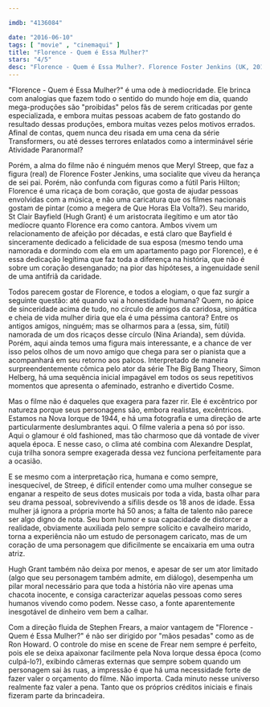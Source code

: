 ```yaml
---

imdb: "4136084"

date: "2016-06-10"
tags: [ "movie" , "cinemaqui" ]
title: "Florence - Quem é Essa Mulher?"
stars: "4/5"
desc: "Florence - Quem é Essa Mulher?. Florence Foster Jenkins (UK, 2016). Dirigido por Stephen Frears. Escrito por Nicholas Martin. Com Rebecca Ferguson, Meryl Streep, Hugh Grant, Simon Helberg, Neve Gachev, Nina Arianda, John Kavanagh, Elliot Levey, Dilyana Bouklieva."
---
```

"Florence - Quem é Essa Mulher?" é uma ode à mediocridade. Ele brinca com analogias que fazem todo o sentido do mundo hoje em dia, quando mega-produções são "proibidas" pelos fãs de serem criticadas por gente especializada, e embora muitas pessoas acabem de fato gostando do resultado dessas produções, embora muitas vezes pelos motivos errados. Afinal de contas, quem nunca deu risada em uma cena da série Transformers, ou até desses terrores enlatados como a interminável série Atividade Paranormal?

Porém, a alma do filme não é ninguém menos que Meryl Streep, que faz a figura (real) de Florence Foster Jenkins, uma socialite que viveu da herança de sei pai. Porém, não confunda com figuras como a fútil Paris Hilton; Florence é uma ricaça de bom coração, que gosta de ajudar pessoas envolvidas com a música, e não uma caricatura que os filmes nacionais gostam de pintar (como a megera de Que Horas Ela Volta?). Seu marido, 	
St Clair Bayfield (Hugh Grant) é um aristocrata ilegítimo e um ator tão medíocre quanto Florence era como cantora. Ambos vivem um relacionamento de afeição por décadas, e está claro que Bayfield é sinceramente dedicado a felicidade de sua esposa (mesmo tendo uma namorada e dormindo com ela em um apartamento pago por Florence), e é essa dedicação legítima que faz toda a diferença na história, que não é sobre um coração desenganado; na pior das hipóteses, a ingenuidade senil de uma antifriã da caridade.

Todos parecem gostar de Florence, e todos a elogiam, o que faz surgir a seguinte questão: até quando vai a honestidade humana? Quem, no ápice de sinceridade acima de tudo, no círculo de amigos da caridosa, simpática e cheia de vida mulher diria que ela é uma péssima cantora? Entre os antigos amigos, ninguém; mas se olharmos para a (essa, sim, fútil) namorada de um dos ricaços desse círculo (Nina Arianda), sem dúvida. Porém, aqui ainda temos uma figura mais interessante, e a chance de ver isso pelos olhos de um novo amigo que chega para ser o pianista que a acompanhará em seu retorno aos palcos. Interpretado de maneira surpreendentemente cômica pelo ator da série The Big Bang Theory, Simon Helberg, há uma sequência inicial impagável em todos os seus repetitivos momentos que apresenta o afeminado, estranho e divertido Cosme.

Mas o filme não é daqueles que exagera para fazer rir. Ele é excêntrico por natureza porque seus personagens são, embora realistas, excêntricos. Estamos na Nova Iorque de 1944, e há uma fotografia e uma direção de arte particularmente deslumbrantes aqui. O filme valeria a pena só por isso. Aqui o glamour é old fashioned, mas tão charmoso que dá vontade de viver aquela época. E nesse caso, o clima até combina com Alexandre Desplat, cuja trilha sonora sempre exagerada dessa vez funciona perfeitamente para a ocasião.

E se mesmo com a interpretação rica, humana e como sempre, inesquecível, de Streep, é difícil entender como uma mulher consegue se enganar a respeito de seus dotes musicais por toda a vida, basta olhar para seu drama pessoal, sobrevivendo a sífilis desde os 18 anos de idade. Essa mulher já ignora a própria morte há 50 anos; a falta de talento não parece ser algo digno de nota. Seu bom humor e sua capacidade de distorcer a realidade, obviamente auxiliada pelo sempre solícito  e cavalheiro marido, torna a experiência não um estudo de personagem caricato, mas de um coração de uma personagem que dificilmente se encaixaria em uma outra atriz.

Hugh Grant também não deixa por menos, e apesar de ser um ator limitado (algo que seu personagem também admite, em diálogo), desempenha um pilar moral necessário para que toda a história não vire apenas uma chacota inocente, e consiga caracterizar aquelas pessoas como seres humanos vivendo como podem. Nesse caso, a fonte aparentemente inesgotável de dinheiro vem bem a calhar.

Com a direção fluida de Stephen Frears, a maior vantagem de "Florence - Quem é Essa Mulher?" é não ser dirigido por "mãos pesadas" como as de Ron Howard. O controle do mise en scene de Frear nem sempre é perfeito, pois ele se deixa apaixonar facilmente pela Nova Iorque dessa época (como culpá-lo?), exibindo câmeras externas que sempre sobem quando um personagem sai às ruas, a impressão é que há uma necessidade forte de fazer valer o orçamento do filme. Não importa. Cada minuto nesse universo realmente faz valer a pena. Tanto que os próprios créditos iniciais e finais fizeram parte da brincadeira.
